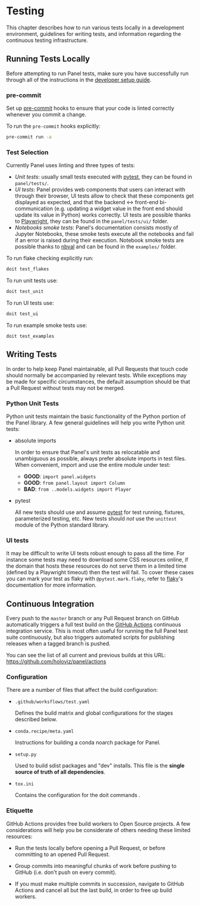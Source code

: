 # Testing

This chapter describes how to run various tests locally in a development environment, guidelines for writing tests, and information regarding the continuous testing infrastructure.

## Running Tests Locally

Before attempting to run Panel tests, make sure you have successfully run through all of the instructions in the [developer setup guide](index.md).

### pre-commit

Set up [pre-commit](https://pre-commit.com/) hooks to ensure that your code is linted correctly whenever you commit a change.

To run the `pre-commit` hooks explicitly:

```bash
pre-commit run -a
```

### Test Selection

Currently Panel uses linting and three types of tests:

* *Unit tests*: usually small tests executed with [pytest](https://docs.pytest.org), they can be found in `panel/tests/`.
* *UI tests*: Panel provides web components that users can interact with through their browser, UI tests allow to check that these components get displayed as expected, and that the backend <-> front-end bi-communication (e.g. updating a widget value in the front end should update its value in Python) works correctly. UI tests are possible thanks to [Playwright](https://playwright.dev/python/), they can be found in the `panel/tests/ui/` folder.
* *Notebooks smoke tests*: Panel's documentation consists mostly of Jupyter Notebooks, these smoke tests execute all the notebooks and fail if an error is raised during their execution. Notebook smoke tests are possible thanks to [nbval](https://nbval.readthedocs.io/) and can be found in the `examples/` folder.


To run flake checking explicitly run:

```bash
doit test_flakes
```

To run unit tests use:

```bash
doit test_unit
```

To run UI tests use:

```bash
doit test_ui
```

To run example smoke tests use:

```
doit test_examples
```

## Writing Tests

In order to help keep Panel maintainable, all Pull Requests that touch code should normally be accompanied by relevant tests. While exceptions may be made for specific circumstances, the default assumption should be that a Pull Request without tests may not be merged.

### Python Unit Tests

Python unit tests maintain the basic functionality of the Python portion of the Panel library. A few general guidelines will help you write Python unit tests:

- absolute imports

    In order to ensure that Panel's unit tests as relocatable and unambiguous as possible, always prefer absolute imports in test files. When convenient, import and use the entire module under test:

    * **GOOD**: ``import panel.widgets``
    * **GOOD**: ``from panel.layout import Column``
    * **BAD**: ``from ..models.widgets import Player``

- pytest

    All new tests should use and assume [pytest](https://docs.pytest.org) for test running, fixtures, parameterized testing, etc. New tests should *not* use the `unittest` module of the Python standard library.

### UI tests

It may be difficult to write UI tests robust enough to pass all the time. For instance some tests may need to download some CSS resources online, if the domain that hosts these resources do not serve them in a limited time (defined by a Playwright timeout) then the test will fail. To cover these cases you can mark your test as flaky with `@pytest.mark.flaky`, refer to [flaky](https://github.com/box/flaky)'s documentation for more information.

## Continuous Integration

Every push to the `master` branch or any Pull Request branch on GitHub automatically triggers a full test build on the [GitHub Actions](https://github.com/features/actions) continuous integration service. This is most often useful for running the full Panel test suite continuously, but also triggers automated scripts for publishing releases when a tagged branch is pushed.

You can see the list of all current and previous builds at this URL: https://github.com/holoviz/panel/actions

### Configuration

There are a number of files that affect the build configuration:

* `.github/worksflows/test.yaml`

    Defines the build matrix and global configurations for the stages
    described below.

* `conda.recipe/meta.yaml`

    Instructions for building a conda noarch package for Panel.

* `setup.py`

    Used to build sdist packages and "dev" installs. This file is the **single source of truth of all dependencies**.

* `tox.ini`

    Contains the configuration for the doit commands .

### Etiquette

GitHub Actions provides free build workers to Open Source projects. A few considerations will help you be considerate of others needing these limited resources:

* Run the tests locally before opening a Pull Request, or before committing to an opened Pull Request.

* Group commits into meaningful chunks of work before pushing to GitHub (i.e. don't push on every commit).

* If you must make multiple commits in succession, navigate to GitHub Actions and cancel all but the last build, in order to free up build workers.
